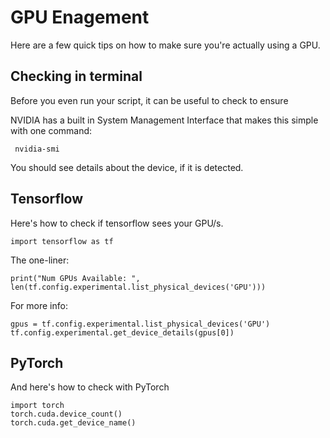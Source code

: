 # GPU Enagement
Here are a few quick tips on how to make sure you're actually using a GPU.

## Checking in terminal

 Before you even run your script, it can be useful to check to ensure 

 NVIDIA has a built in System Management Interface that makes this simple with one command:
```
 nvidia-smi
 ```

You should see details about the device, if it is detected.




## Tensorflow
Here's how to check if tensorflow sees your GPU/s.
```
import tensorflow as tf
```
The one-liner:
```
print("Num GPUs Available: ", len(tf.config.experimental.list_physical_devices('GPU')))
```
For more info:
```
gpus = tf.config.experimental.list_physical_devices('GPU')
tf.config.experimental.get_device_details(gpus[0])
```

## PyTorch
And here's how to check with PyTorch
```
import torch
torch.cuda.device_count()
torch.cuda.get_device_name()
```